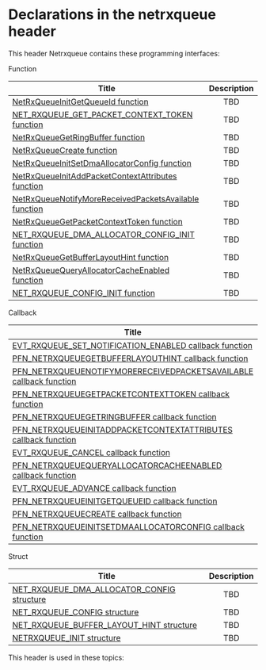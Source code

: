 # Declarations in the netrxqueue header
This header Netrxqueue contains these programming interfaces:

Function

| Title        | Description    |
| ------------- |:-------------:|
| [NetRxQueueInitGetQueueId function](nf-netrxqueue-netrxqueueinitgetqueueid.md) | TBD |
| [NET_RXQUEUE_GET_PACKET_CONTEXT_TOKEN function](nf-netrxqueue-net-rxqueue-get-packet-context-token.md) | TBD |
| [NetRxQueueGetRingBuffer function](nf-netrxqueue-netrxqueuegetringbuffer.md) | TBD |
| [NetRxQueueCreate function](nf-netrxqueue-netrxqueuecreate.md) | TBD |
| [NetRxQueueInitSetDmaAllocatorConfig function](nf-netrxqueue-netrxqueueinitsetdmaallocatorconfig.md) | TBD |
| [NetRxQueueInitAddPacketContextAttributes function](nf-netrxqueue-netrxqueueinitaddpacketcontextattributes.md) | TBD |
| [NetRxQueueNotifyMoreReceivedPacketsAvailable function](nf-netrxqueue-netrxqueuenotifymorereceivedpacketsavailable.md) | TBD |
| [NetRxQueueGetPacketContextToken function](nf-netrxqueue-netrxqueuegetpacketcontexttoken.md) | TBD |
| [NET_RXQUEUE_DMA_ALLOCATOR_CONFIG_INIT function](nf-netrxqueue-net-rxqueue-dma-allocator-config-init.md) | TBD |
| [NetRxQueueGetBufferLayoutHint function](nf-netrxqueue-netrxqueuegetbufferlayouthint.md) | TBD |
| [NetRxQueueQueryAllocatorCacheEnabled function](nf-netrxqueue-netrxqueuequeryallocatorcacheenabled.md) | TBD |
| [NET_RXQUEUE_CONFIG_INIT function](nf-netrxqueue-net-rxqueue-config-init.md) | TBD |
Callback

| Title        | Description    |
| ------------- |:-------------:|
| [EVT_RXQUEUE_SET_NOTIFICATION_ENABLED callback function](nc-netrxqueue-evt-rxqueue-set-notification-enabled.md) | TBD |
| [PFN_NETRXQUEUEGETBUFFERLAYOUTHINT callback function](nc-netrxqueue-pfn-netrxqueuegetbufferlayouthint.md) | TBD |
| [PFN_NETRXQUEUENOTIFYMORERECEIVEDPACKETSAVAILABLE callback function](nc-netrxqueue-pfn-netrxqueuenotifymorereceivedpacketsavailable.md) | TBD |
| [PFN_NETRXQUEUEGETPACKETCONTEXTTOKEN callback function](nc-netrxqueue-pfn-netrxqueuegetpacketcontexttoken.md) | TBD |
| [PFN_NETRXQUEUEGETRINGBUFFER callback function](nc-netrxqueue-pfn-netrxqueuegetringbuffer.md) | TBD |
| [PFN_NETRXQUEUEINITADDPACKETCONTEXTATTRIBUTES callback function](nc-netrxqueue-pfn-netrxqueueinitaddpacketcontextattributes.md) | TBD |
| [EVT_RXQUEUE_CANCEL callback function](nc-netrxqueue-evt-rxqueue-cancel.md) | TBD |
| [PFN_NETRXQUEUEQUERYALLOCATORCACHEENABLED callback function](nc-netrxqueue-pfn-netrxqueuequeryallocatorcacheenabled.md) | TBD |
| [EVT_RXQUEUE_ADVANCE callback function](nc-netrxqueue-evt-rxqueue-advance.md) | TBD |
| [PFN_NETRXQUEUEINITGETQUEUEID callback function](nc-netrxqueue-pfn-netrxqueueinitgetqueueid.md) | TBD |
| [PFN_NETRXQUEUECREATE callback function](nc-netrxqueue-pfn-netrxqueuecreate.md) | TBD |
| [PFN_NETRXQUEUEINITSETDMAALLOCATORCONFIG callback function](nc-netrxqueue-pfn-netrxqueueinitsetdmaallocatorconfig.md) | TBD |
Struct

| Title        | Description    |
| ------------- |:-------------:|
| [NET_RXQUEUE_DMA_ALLOCATOR_CONFIG structure](ns-netrxqueue--net-rxqueue-dma-allocator-config.md) | TBD |
| [NET_RXQUEUE_CONFIG structure](ns-netrxqueue--net-rxqueue-config.md) | TBD |
| [NET_RXQUEUE_BUFFER_LAYOUT_HINT structure](ns-netrxqueue--net-rxqueue-buffer-layout-hint.md) | TBD |
| [NETRXQUEUE_INIT structure](ns-netrxqueue-netrxqueue-init.md) | TBD |

This header is used in these topics:

